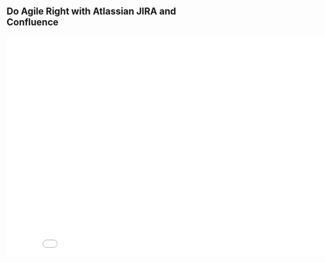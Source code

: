 ##  Do Agile Right with Atlassian JIRA and Confluence

<iframe width="854" height="510" src="//www.youtube.com/embed/cmZYGAvpxQc" frameborder="0" allowfullscreen></iframe>